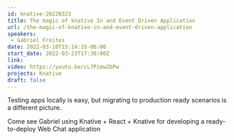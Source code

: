 ```yaml
---
id: knative-20220323
title: The magic of knative In and Event Driven Application
url: /the-magic-of-knative-in-and-event-driven-application
speakers:
 - Gabriel Freites
date: 2022-03-10T15:14:33-06:00
start_date: 2022-03-23T17:30:00Z
link:  
video: https://youtu.be/cL7Piew2bPw
projects: Knative
draft: false
---
```


Testing apps locally is easy, but migrating to production ready scenarios is a different picture.

Come see Gabriel using Knative + React + Knative for developing a ready-to-deploy Web Chat application
